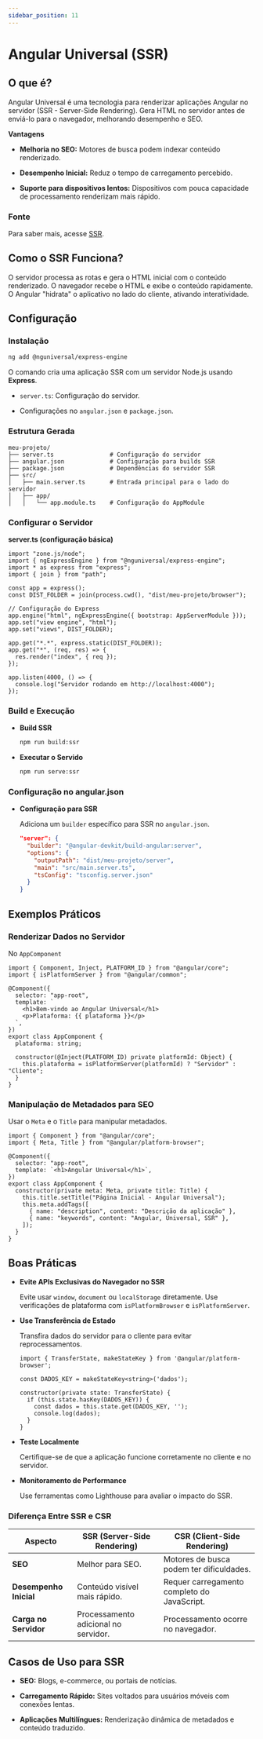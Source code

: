 ```yaml
---
sidebar_position: 11
---
```


# Angular Universal (SSR)

## O que é?

Angular Universal é uma tecnologia para renderizar aplicações Angular no servidor (SSR - Server-Side Rendering). Gera HTML no servidor antes de enviá-lo para o navegador, melhorando desempenho e SEO.

**Vantagens**

- **Melhoria no SEO:** Motores de busca podem indexar conteúdo renderizado.

- **Desempenho Inicial:** Reduz o tempo de carregamento percebido.

- **Suporte para dispositivos lentos:** Dispositivos com pouca capacidade de processamento renderizam mais rápido.

### Fonte

Para saber mais, acesse [SSR](https://angular.dev/guide/ssr).

## Como o SSR Funciona?

O servidor processa as rotas e gera o HTML inicial com o conteúdo renderizado. O navegador recebe o HTML e exibe o conteúdo rapidamente. O Angular "hidrata" o aplicativo no lado do cliente, ativando interatividade.

## Configuração

### Instalação

```bash
ng add @nguniversal/express-engine
```

O comando cria uma aplicação SSR com um servidor Node.js usando **Express**.

- `server.ts`: Configuração do servidor.

- Configurações no `angular.json` e `package.json`.

### Estrutura Gerada

```
meu-projeto/
├── server.ts                # Configuração do servidor
├── angular.json             # Configuração para builds SSR
├── package.json             # Dependências do servidor SSR
├── src/
│   ├── main.server.ts       # Entrada principal para o lado do servidor
│   ├── app/
│   │   └── app.module.ts    # Configuração do AppModule
```

### Configurar o Servidor

**server.ts (configuração básica)**

```tsx
import "zone.js/node";
import { ngExpressEngine } from "@nguniversal/express-engine";
import * as express from "express";
import { join } from "path";

const app = express();
const DIST_FOLDER = join(process.cwd(), "dist/meu-projeto/browser");

// Configuração do Express
app.engine("html", ngExpressEngine({ bootstrap: AppServerModule }));
app.set("view engine", "html");
app.set("views", DIST_FOLDER);

app.get("*.*", express.static(DIST_FOLDER));
app.get("*", (req, res) => {
  res.render("index", { req });
});

app.listen(4000, () => {
  console.log("Servidor rodando em http://localhost:4000");
});
```

### Build e Execução

- **Build SSR**

  ```bash
  npm run build:ssr
  ```

- **Executar o Servido**

  ```bash
  npm run serve:ssr
  ```

### Configuração no angular.json

- **Configuração para SSR**

  Adiciona um `builder` específico para SSR no `angular.json`.

  ```json
  "server": {
    "builder": "@angular-devkit/build-angular:server",
    "options": {
      "outputPath": "dist/meu-projeto/server",
      "main": "src/main.server.ts",
      "tsConfig": "tsconfig.server.json"
    }
  }
  ```

## Exemplos Práticos

### Renderizar Dados no Servidor

No `AppComponent`

```tsx
import { Component, Inject, PLATFORM_ID } from "@angular/core";
import { isPlatformServer } from "@angular/common";

@Component({
  selector: "app-root",
  template: `
    <h1>Bem-vindo ao Angular Universal</h1>
    <p>Plataforma: {{ plataforma }}</p>
  `,
})
export class AppComponent {
  plataforma: string;

  constructor(@Inject(PLATFORM_ID) private platformId: Object) {
    this.plataforma = isPlatformServer(platformId) ? "Servidor" : "Cliente";
  }
}
```

### Manipulação de Metadados para SEO

Usar o `Meta` e o `Title` para manipular metadados.

```tsx
import { Component } from "@angular/core";
import { Meta, Title } from "@angular/platform-browser";

@Component({
  selector: "app-root",
  template: `<h1>Angular Universal</h1>`,
})
export class AppComponent {
  constructor(private meta: Meta, private title: Title) {
    this.title.setTitle("Página Inicial - Angular Universal");
    this.meta.addTags([
      { name: "description", content: "Descrição da aplicação" },
      { name: "keywords", content: "Angular, Universal, SSR" },
    ]);
  }
}
```

## Boas Práticas

- **Evite APIs Exclusivas do Navegador no SSR**

  Evite usar `window`, `document` ou `localStorage` diretamente. Use verificações de plataforma com `isPlatformBrowser` e `isPlatformServer`.

- **Use Transferência de Estado**

  Transfira dados do servidor para o cliente para evitar reprocessamentos.

  ```tsx
  import { TransferState, makeStateKey } from '@angular/platform-browser';

  const DADOS_KEY = makeStateKey<string>('dados');

  constructor(private state: TransferState) {
    if (this.state.hasKey(DADOS_KEY)) {
      const dados = this.state.get(DADOS_KEY, '');
      console.log(dados);
    }
  }
  ```

- **Teste Localmente**

  Certifique-se de que a aplicação funcione corretamente no cliente e no servidor.

- **Monitoramento de Performance**

  Use ferramentas como Lighthouse para avaliar o impacto do SSR.

### Diferença Entre SSR e CSR

| **Aspecto**            | **SSR (Server-Side Rendering)**      | **CSR (Client-Side Rendering)**             |
| ---------------------- | ------------------------------------ | ------------------------------------------- |
| **SEO**                | Melhor para SEO.                     | Motores de busca podem ter dificuldades.    |
| **Desempenho Inicial** | Conteúdo visível mais rápido.        | Requer carregamento completo do JavaScript. |
| **Carga no Servidor**  | Processamento adicional no servidor. | Processamento ocorre no navegador.          |

## Casos de Uso para SSR

- **SEO:** Blogs, e-commerce, ou portais de notícias.

- **Carregamento Rápido:** Sites voltados para usuários móveis com conexões lentas.

- **Aplicações Multilíngues:** Renderização dinâmica de metadados e conteúdo traduzido.
